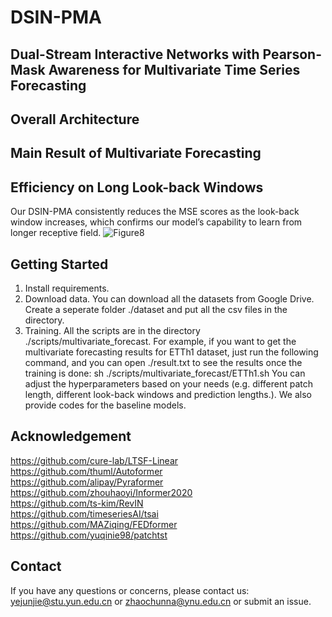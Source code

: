 # DSIN-PMA
## Dual-Stream Interactive Networks with Pearson-Mask Awareness for Multivariate Time Series Forecasting

## Overall Architecture

## Main Result of Multivariate Forecasting

## Efficiency on Long Look-back Windows
Our DSIN-PMA consistently reduces the MSE scores as the look-back window increases, which confirms our model’s capability to learn from longer receptive field.
![Figure8](https://github.com/user-attachments/assets/9ea86b9c-4559-4e59-b9a6-d25bd8b8aba0)

## Getting Started
1. Install requirements.  
2. Download data. You can download all the datasets from Google Drive. Create a seperate folder ./dataset and put all the csv files in the directory.
3. Training. All the scripts are in the directory ./scripts/multivariate_forecast. For example, if you want to get the multivariate forecasting results for ETTh1 dataset, just run the following command, and you can open ./result.txt to see the results once the training is done:
   sh ./scripts/multivariate_forecast/ETTh1.sh
You can adjust the hyperparameters based on your needs (e.g. different patch length, different look-back windows and prediction lengths.). We also provide codes for the baseline models.

## Acknowledgement
https://github.com/cure-lab/LTSF-Linear  
https://github.com/thuml/Autoformer  
https://github.com/alipay/Pyraformer  
https://github.com/zhouhaoyi/Informer2020  
https://github.com/ts-kim/RevIN  
https://github.com/timeseriesAI/tsai  
https://github.com/MAZiqing/FEDformer  
https://github.com/yuqinie98/patchtst  

## Contact
If you have any questions or concerns, please contact us: yejunjie@stu.yun.edu.cn or zhaochunna@ynu.edu.cn or submit an issue.
